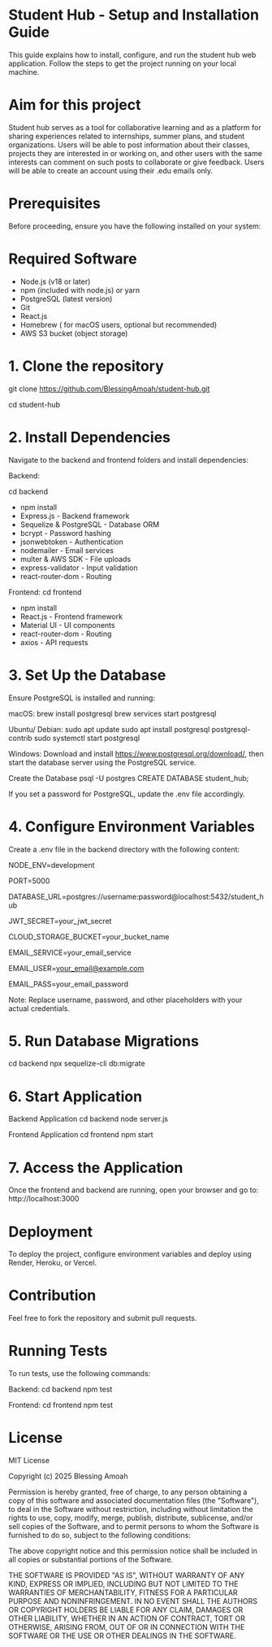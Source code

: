 # Student Hub - Setup and Installation Guide

This guide explains how to install, configure, and run the student hub web application. Follow the steps to get the project running on your local machine.

# Aim for this project
Student hub serves as a tool for collaborative learning and as a platform for sharing experiences related to internships, summer plans, and student organizations. Users will be able to post information about their classes, projects they are interested in or working on, and other users with the same interests can comment on such posts to collaborate or give feedback. Users will be able to create an account using their .edu emails only.

# Prerequisites

Before proceeding, ensure you have the following installed on your system:

# Required Software

- Node.js (v18 or later)
- npm (included with node.js) or yarn
- PostgreSQL (latest version)
- Git
- React.js
- Homebrew ( for macOS users, optional but recommended)
- AWS S3 bucket (object storage)

# 1. Clone the repository
git clone https://github.com/BlessingAmoah/student-hub.git

cd student-hub

# 2. Install Dependencies

Navigate to the backend and frontend folders and install dependencies:

Backend:

cd backend
- npm install
- Express.js - Backend framework
- Sequelize & PostgreSQL - Database ORM
- bcrypt - Password hashing
- jsonwebtoken - Authentication
- nodemailer - Email services
- multer & AWS SDK - File uploads
- express-validator - Input validation
- react-router-dom - Routing

Frontend:
cd frontend
- npm install
- React.js - Frontend framework
- Material UI - UI components
- react-router-dom - Routing
- axios - API requests

# 3. Set Up the Database

Ensure PostgreSQL is installed and running:

macOS:
brew install postgresql
brew services start postgresql

Ubuntu/ Debian:
sudo apt update
sudo apt install postgresql postgresql-contrib
sudo systemctl start postgresql

Windows:
Download and install https://www.postgresql.org/download/, then start the database server using the PostgreSQL service.

Create the Database
psql -U postgres
CREATE DATABASE student_hub;

If you set a password for PostgreSQL, update the .env file accordingly.

# 4. Configure Environment Variables

Create a .env file in the backend directory with the following content:

NODE_ENV=development

PORT=5000

DATABASE_URL=postgres://username:password@localhost:5432/student_hub

JWT_SECRET=your_jwt_secret

CLOUD_STORAGE_BUCKET=your_bucket_name

EMAIL_SERVICE=your_email_service

EMAIL_USER=your_email@example.com

EMAIL_PASS=your_email_password

Note: Replace username, password, and other placeholders with your actual credentials.

# 5. Run Database Migrations

cd backend
npx sequelize-cli db:migrate

# 6. Start Application

Backend Application
cd backend
node server.js

Frontend Application
cd frontend
npm start

# 7. Access the Application

Once the frontend and backend are running, open your browser and go to:
http://localhost:3000

# Deployment
To deploy the project, configure environment variables and deploy using Render, Heroku, or Vercel.

# Contribution
Feel free to fork the repository and submit pull requests.

# Running Tests

To run tests, use the following commands:

Backend:
cd backend
npm test

Frontend:
cd frontend
npm test

# License

MIT License

Copyright (c) 2025 Blessing Amoah

Permission is hereby granted, free of charge, to any person obtaining a copy
of this software and associated documentation files (the "Software"), to deal
in the Software without restriction, including without limitation the rights
to use, copy, modify, merge, publish, distribute, sublicense, and/or sell
copies of the Software, and to permit persons to whom the Software is
furnished to do so, subject to the following conditions:

The above copyright notice and this permission notice shall be included in all
copies or substantial portions of the Software.

THE SOFTWARE IS PROVIDED "AS IS", WITHOUT WARRANTY OF ANY KIND, EXPRESS OR
IMPLIED, INCLUDING BUT NOT LIMITED TO THE WARRANTIES OF MERCHANTABILITY,
FITNESS FOR A PARTICULAR PURPOSE AND NONINFRINGEMENT. IN NO EVENT SHALL THE
AUTHORS OR COPYRIGHT HOLDERS BE LIABLE FOR ANY CLAIM, DAMAGES OR OTHER
LIABILITY, WHETHER IN AN ACTION OF CONTRACT, TORT OR OTHERWISE, ARISING FROM,
OUT OF OR IN CONNECTION WITH THE SOFTWARE OR THE USE OR OTHER DEALINGS IN THE
SOFTWARE.
